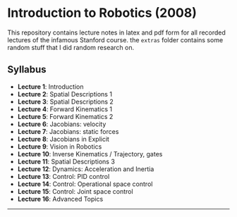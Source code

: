 # Introduction to Robotics (2008)

This repository contains lecture notes in latex and pdf form for all recorded lectures of the infamous Stanford course. the `extras` folder contains some random stuff that I did random research on.

## Syllabus

- **Lecture 1**: Introduction  
- **Lecture 2**: Spatial Descriptions 1  
- **Lecture 3**: Spatial Descriptions 2  
- **Lecture 4**: Forward Kinematics 1  
- **Lecture 5**: Forward Kinematics 2  
- **Lecture 6**: Jacobians: velocity  
- **Lecture 7**: Jacobians: static forces  
- **Lecture 8**: Jacobians in Explicit  
- **Lecture 9**: Vision in Robotics  
- **Lecture 10**: Inverse Kinematics / Trajectory, gates  
- **Lecture 11**: Spatial Descriptions 3  
- **Lecture 12**: Dynamics: Acceleration and Inertia  
- **Lecture 13**: Control: PID control  
- **Lecture 14**: Control: Operational space control  
- **Lecture 15**: Control: Joint space control  
- **Lecture 16**: Advanced Topics

---
